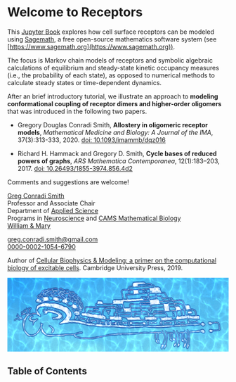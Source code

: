 # Welcome to __Receptors__

This [Jupyter Book](https://jupyterbook.org) explores how cell surface receptors can be modeled using [Sagemath](https://www.sagemath.org), a free open\-source mathematics software system (see [https://www.sagemath.org](https://www.sagemath.org)).

The focus is Markov chain models of receptors and symbolic algebraic calculations of equilibrium and steady\-state kinetic occupancy measures \(i.e., the probability of each state\), as opposed to numerical methods to calculate steady states or time\-dependent dynamics.

After an brief introductory tutorial, we illustrate an approach to **modeling conformational coupling of receptor dimers and higher\-order oligomers** that was introduced in the following two papers.

* Gregory Douglas Conradi Smith, **Allostery in oligomeric receptor models**, *Mathematical Medicine and Biology: A Journal of the IMA*, 37(3):313-333, 2020. [doi: 10.1093/imammb/dqz016](https://doi.org/10.1093/imammb/dqz016)

* Richard H. Hammack and Gregory D. Smith, **Cycle bases of reduced powers of graphs**, *ARS Mathematica Contemporanea*, 12(1):183–203, 2017. [doi: 10.26493/1855-3974.856.4d2](https://doi.org/10.26493/1855-3974.856.4d2)

Comments and suggestions are welcome!

[Greg Conradi Smith](https://gregconradismith.wordpress.com/)\
Professor and Associate Chair\
Department of [Applied Science](https://www.wm.edu/as/appliedscience/)\
Programs in [Neuroscience](https://www.wm.edu/as/neuroscience/) and [CAMS Mathematical Biology](https://www.wm.edu/as/cams/mathematical-biology/)\
[William & Mary](https://www.wm.edu/)

greg.conradi.smith@gmail.com\
[0000-0002-1054-6790](https://orcid.org/0000-0002-1054-6790)

Author of [Cellular Biophysics \& Modeling: a primer on the computational biology of excitable cells](https://www.cambridge.org/core/books/cellular-biophysics-and-modeling/0C728F4C44D89D8F3BA62E41A0D7336F). Cambridge University Press, 2019.

![Doodle](images/Doodle.png)

## Table of Contents

```{tableofcontents}
```

